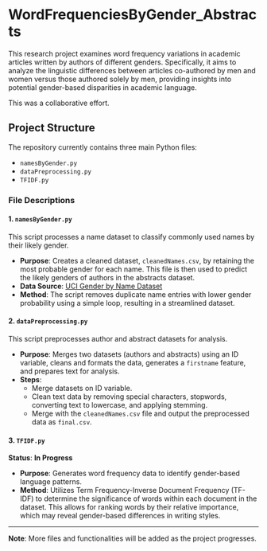 # WordFrequenciesByGender_Abstracts

This research project examines word frequency variations in academic articles written by authors of different genders. Specifically, it aims to analyze the linguistic differences between articles co-authored by men and women versus those authored solely by men, providing insights into potential gender-based disparities in academic language.

This was a collaborative effort. 

## Project Structure

The repository currently contains three main Python files:
- `namesByGender.py`
- `dataPreprocessing.py`
- `TFIDF.py`

### File Descriptions

#### 1. `namesByGender.py`

This script processes a name dataset to classify commonly used names by their likely gender.

- **Purpose**: Creates a cleaned dataset, `cleanedNames.csv`, by retaining the most probable gender for each name. This file is then used to predict the likely genders of authors in the abstracts dataset.
- **Data Source**: [UCI Gender by Name Dataset](https://archive.ics.uci.edu/ml/datasets/Gender+by+Name)
- **Method**: The script removes duplicate name entries with lower gender probability using a simple loop, resulting in a streamlined dataset.

#### 2. `dataPreprocessing.py`

This script preprocesses author and abstract datasets for analysis.

- **Purpose**: Merges two datasets (authors and abstracts) using an ID variable, cleans and formats the data, generates a `firstname` feature, and prepares text for analysis.
- **Steps**:
  - Merge datasets on ID variable.
  - Clean text data by removing special characters, stopwords, converting text to lowercase, and applying stemming.
  - Merge with the `cleanedNames.csv` file and output the preprocessed data as `final.csv`.

#### 3. `TFIDF.py`

**Status**: **In Progress**

- **Purpose**: Generates word frequency data to identify gender-based language patterns.
- **Method**: Utilizes Term Frequency-Inverse Document Frequency (TF-IDF) to determine the significance of words within each document in the dataset. This allows for ranking words by their relative importance, which may reveal gender-based differences in writing styles.

---

**Note**: More files and functionalities will be added as the project progresses.
